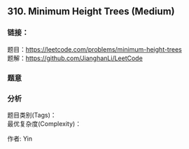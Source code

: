 ## 310. Minimum Height Trees (Medium)

### **链接**：
题目：https://leetcode.com/problems/minimum-height-trees  
题解：https://github.com/JianghanLi/LeetCode

### **题意**



### **分析**  
题目类别(Tags)：  
最优复杂度(Complexity)：  



作者: Yin

